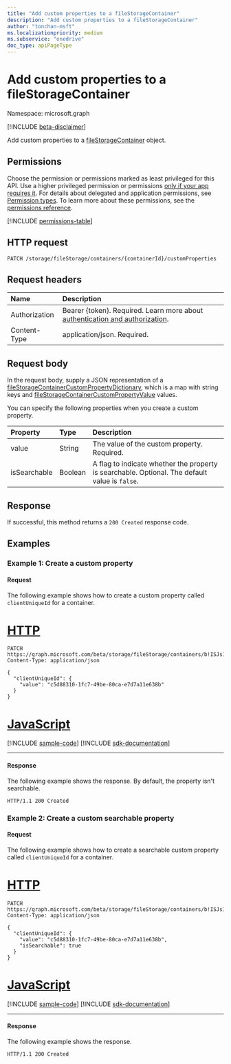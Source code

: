 ```yaml
---
title: "Add custom properties to a fileStorageContainer"
description: "Add custom properties to a fileStorageContainer"
author: "tonchan-msft"
ms.localizationpriority: medium
ms.subservice: "onedrive"
doc_type: apiPageType
---
```


# Add custom properties to a fileStorageContainer

Namespace: microsoft.graph

[!INCLUDE [beta-disclaimer](../../includes/beta-disclaimer.md)]


Add custom properties to a [fileStorageContainer](../resources/filestoragecontainer.md) object. 

## Permissions
Choose the permission or permissions marked as least privileged for this API. Use a higher privileged permission or permissions [only if your app requires it](/graph/permissions-overview#best-practices-for-using-microsoft-graph-permissions). For details about delegated and application permissions, see [Permission types](/graph/permissions-overview#permission-types). To learn more about these permissions, see the [permissions reference](/graph/permissions-reference).

<!-- { "blockType": "permissions", "name": "filestoragecontainer_post_customproperty" } -->
[!INCLUDE [permissions-table](../includes/permissions/filestoragecontainer-post-customproperty-permissions.md)]

## HTTP request

<!-- {
  "blockType": "ignored"
}
-->
``` http
PATCH /storage/fileStorage/containers/{containerId}/customProperties
```

## Request headers
|Name|Description|
|:---|:---|
|Authorization|Bearer {token}. Required. Learn more about [authentication and authorization](/graph/auth/auth-concepts).|
|Content-Type|application/json. Required.|

## Request body
In the request body, supply a JSON representation of a [fileStorageContainerCustomPropertyDictionary](../resources/filestoragecontainercustompropertydictionary.md), which is a map with string keys and [fileStorageContainerCustomPropertyValue](../resources/filestoragecontainercustompropertyvalue.md) values.

You can specify the following properties when you create a custom property.

|Property|Type|Description|
|:---|:---|:---|
|value|String|The value of the custom property. Required.|
|isSearchable|Boolean|A flag to indicate whether the property is searchable. Optional. The default value is `false`.|

## Response

If successful, this method returns a `200 Created` response code.

## Examples

### Example 1: Create a custom property

#### Request
The following example shows how to create a custom property called `clientUniqueId` for a container.
# [HTTP](#tab/http)
<!-- {
  "blockType": "request",
  "name": "post_filestoragecontainer_customproperty_1"
}
-->
``` http
PATCH https://graph.microsoft.com/beta/storage/fileStorage/containers/b!ISJs1WRro0y0EWgkUYcktDa0mE8zSlFEqFzqRn70Zwp1CEtDEBZgQICPkRbil_5Z/customProperties
Content-Type: application/json

{
  "clientUniqueId": {
    "value": "c5d88310-1fc7-49be-80ca-e7d7a11e638b"
  }
}
```

# [JavaScript](#tab/javascript)
[!INCLUDE [sample-code](../includes/snippets/javascript/post-filestoragecontainer-customproperty-1-javascript-snippets.md)]
[!INCLUDE [sdk-documentation](../includes/snippets/snippets-sdk-documentation-link.md)]

---

#### Response
The following example shows the response. By default, the property isn't searchable.
<!-- {
  "blockType": "response",
  "truncated": true
}
-->
``` http
HTTP/1.1 200 Created
```
### Example 2: Create a custom searchable property

#### Request
The following example shows how to create a searchable custom property called `clientUniqueId` for a container.
# [HTTP](#tab/http)
<!-- {
  "blockType": "request",
  "name": "post_filestoragecontainer_customproperty_2"
}
-->
``` http
PATCH https://graph.microsoft.com/beta/storage/fileStorage/containers/b!ISJs1WRro0y0EWgkUYcktDa0mE8zSlFEqFzqRn70Zwp1CEtDEBZgQICPkRbil_5Z/customProperties
Content-Type: application/json

{
  "clientUniqueId": {
    "value": "c5d88310-1fc7-49be-80ca-e7d7a11e638b",
    "isSearchable": true
  }
}
```

# [JavaScript](#tab/javascript)
[!INCLUDE [sample-code](../includes/snippets/javascript/post-filestoragecontainer-customproperty-2-javascript-snippets.md)]
[!INCLUDE [sdk-documentation](../includes/snippets/snippets-sdk-documentation-link.md)]

---

#### Response
The following example shows the response.
<!-- {
  "blockType": "response",
  "truncated": true
}
-->
``` http
HTTP/1.1 200 Created
```



